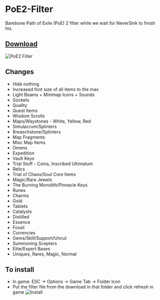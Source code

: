 # PoE2-Filter
Barebone Path of Exile (PoE) 2 filter while we wait for NeverSink to finish his.

##  [Download](https://github.com/RetroCro/PoE2-Filter/archive/refs/heads/main.zip)

![PoE2 Filter](https://i.imgur.com/8PAflBI.jpeg)

## Changes
 - Hide nothing
 - Increased font size of all items to the max 
 - Light Beams + Minimap Icons + Sounds
 - Sockets
 - Quality
 - Quest Items
 - Wisdom Scrolls 
 - Maps/Waystones - White, Yellow, Red
 - Simulacrum/Splinters
 - Breaschstone/Splinters
 - Map Fragments
 - Misc Map Items
 - Omens
 - Expedition
 - Vault Keys
 - Trial Stuff - Coins, Inscribed Ultimatum
 - Relics
 - Trial of Chaos/Soul Core Items
 - Magic/Rare Jewels
 - The Burning Monolith/Pinnacle Keys
 - Runes
 - Charms
 - Gold
 - Tablets
 - Catalysts
 - Distilled
 - Essence
 - Fossil
 - Currencies
 - Gems/Skill/Support/Uncut
 - Summoning Scepters
 - Elite/Expert Bases
 - Uniques, Rares, Magic, Normal

## To install
- In game: ESC -> Options -> Game Tab -> Folder Icon
- Put the filter file from the download in that folder and click refresh in game
![Install](https://i.imgur.com/oUAZUsb.png)

